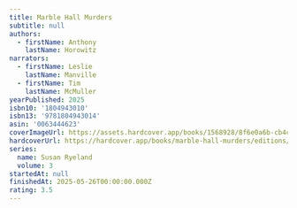 ```yaml
---
title: Marble Hall Murders
subtitle: null
authors:
  - firstName: Anthony
    lastName: Horowitz
narrators:
  - firstName: Leslie
    lastName: Manville
  - firstName: Tim
    lastName: McMuller
yearPublished: 2025
isbn10: '1804943010'
isbn13: '9781804943014'
asin: '0063444623'
coverImageUrl: https://assets.hardcover.app/books/1568928/8f6e0a6b-cb4c-4af4-bba8-74f72928c8c2.jpg
hardcoverUrl: https://hardcover.app/books/marble-hall-murders/editions/32046553
series:
  name: Susan Ryeland
  volume: 3
startedAt: null
finishedAt: 2025-05-26T00:00:00.000Z
rating: 3.5
---
```

